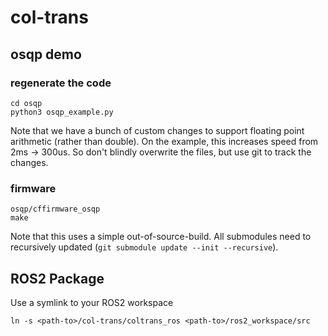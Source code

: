 # col-trans

## osqp demo

### regenerate the code

```
cd osqp
python3 osqp_example.py
```

Note that we have a bunch of custom changes to support floating point arithmetic (rather than double).
On the example, this increases speed from 2ms -> 300us. So don't blindly overwrite the files, but use git
to track the changes.

### firmware

```
osqp/cffirmware_osqp
make
```

Note that this uses a simple out-of-source-build. All submodules need to recursively updated (`git submodule update --init --recursive`).

## ROS2 Package

Use a symlink to your ROS2 workspace

```
ln -s <path-to>/col-trans/coltrans_ros <path-to>/ros2_workspace/src
```